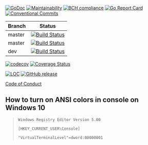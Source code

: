 [![GoDoc](https://godoc.org/github.com/sevenate/letitgo?status.svg)](https://godoc.org/github.com/sevenate/letitgo) [![Maintainability](https://api.codeclimate.com/v1/badges/b9f65985b730b2a6732f/maintainability)](https://codeclimate.com/github/sevenate/letitgo/maintainability) [![BCH compliance](https://bettercodehub.com/edge/badge/sevenate/letitgo?branch=master)](https://bettercodehub.com/) [![Go Report Card](https://goreportcard.com/badge/github.com/sevenate/letitgo)](https://goreportcard.com/report/github.com/sevenate/letitgo) [![Conventional Commits](https://img.shields.io/badge/Conventional%20Commits-1.0.0-yellow.svg)](https://conventionalcommits.org)

| Branch | Status                                                                                                                                 |
| ------ |:--------------------------------------------------------------------------------------------------------------------------------------:|
| master | [![Build Status](https://travis-ci.org/sevenate/letitgo.svg?branch=master)](https://travis-ci.org/sevenate/letitgo)                    |
| master | [![Build Status](https://github.com/sevenate/letitgo/workflows/Build/badge.svg)](https://github.com/sevenate/letitgo/actions) |
| dev    | [![Build Status](https://github.com/sevenate/letitgo/workflows/Build%20Dev/badge.svg)](https://github.com/sevenate/letitgo/actions)    |

[![codecov](https://codecov.io/gh/sevenate/letitgo/branch/master/graph/badge.svg)](https://codecov.io/gh/sevenate/letitgo) [![Coverage Status](https://coveralls.io/repos/github/sevenate/letitgo/badge.svg)](https://coveralls.io/github/sevenate/letitgo) 

[![LOC](https://tokei.rs/b1/github/sevenate/letitgo?category=code)](https://github.com/sevenate/letitgo)
[![GitHub release](https://img.shields.io/github/release/sevenate/letitgo.svg)](https://github.com/sevenate/letitgo/releases)

[Code of Conduct](CODE_OF_CONDUCT.md)

## How to turn on ANSI colors in console on Windows 10

> `Windows Registry Editor Version 5.00`
> 
> `[HKEY_CURRENT_USER\Console]`
> 
> `"VirtualTerminalLevel"=dword:00000001`
